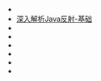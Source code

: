 





- []()
- [深入解析Java反射-基础](https://www.sczyh30.com/posts/Java/java-reflection-1/)
- []()
- []()
- []()
- []()
- []()
- []()